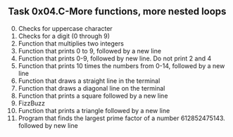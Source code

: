 ## Task 0x04.C-More functions, more nested loops
  0. Checks for uppercase character
  1. Checks for a digit (0 through 9)
  2. Function that multiplies two integers
  3. Function that prints 0 to 9, followed by a new line
  4. Function that prints 0-9, followed by new line. Do not print 2 and 4
  5. Function that prints 10 times the numbers from 0-14, followed by a new line
  6. Function that draws a straight line in the terminal
  7. Function that draws a diagonal line on the terminal
  8. Function that prints a square followed by a new line
  9. FizzBuzz
  10. Function that prints a triangle followed by a new line
  11. Program that finds the largest prime factor of a number 612852475143. followed by new line 
